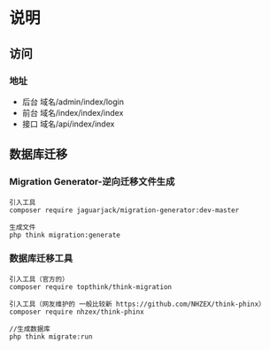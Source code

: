 # 说明

## 访问
### 地址
  * 后台
    域名/admin/index/login
  * 前台
    域名/index/index/index
  * 接口
    域名/api/index/index

## 数据库迁移
### Migration Generator-逆向迁移文件生成
    引入工具
    composer require jaguarjack/migration-generator:dev-master

    生成文件
    php think migration:generate
### 数据库迁移工具
    引入工具（官方的）
    composer require topthink/think-migration

    引入工具（网友维护的 一般比较新 https://github.com/NHZEX/think-phinx）
    composer require nhzex/think-phinx

    //生成数据库
    php think migrate:run
